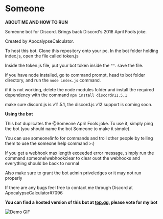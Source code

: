 # Someone
**ABOUT ME AND HOW TO RUN**

Someone bot for Discord. Brings back Discord's 2018 April Fools joke.

Created by ApocalypseCalculator.

To host this bot. Clone this repository onto your pc. In the bot folder holding index.js, open the file called token.js

Inside the token.js file, put your bot token inside the `""`. save the file.

if you have node installed, go to command prompt, head to bot folder directory, and run the `node index.js` command.

if it is not working, delete the node modules folder and install the required dependency with the command `npm install discord@11.5.1`

make sure discord.js is v11.5.1, the discord.js v12 support is coming soon.


**Using the bot**

This bot duplicates the @Someone April Fools joke. To use it, simply ping the bot (you should name the bot Someone to make it simple).

You can use someone!info for commands and troll other people by telling them to use the someone!help command >:)

If you get a webhook max length exceeded error message, simply run the command someone!webhookclear to clear ouot the webhooks and everything should be back to normal

Also make sure to grant the bot admin priveledges or it may not run properly

If there are any bugs feel free to contact me through Discord at ApocalypseCalculator#7096


**You can find a hosted version of this bot at [top.gg](https://top.gg/bot/705135432588853288), please vote for my bot**

![Demo GIF](https://cdn.discordapp.com/attachments/711369875007995954/711617131866882058/demo2.gif)
